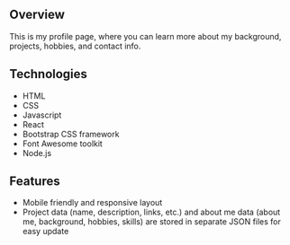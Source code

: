 ## Overview

This is my profile page, where you can learn more about my background, projects, hobbies, and contact info.

## Technologies

* HTML
* CSS
* Javascript
* React
* Bootstrap CSS framework
* Font Awesome toolkit
* Node.js

## Features

* Mobile friendly and responsive layout
* Project data (name, description, links, etc.) and about me data (about me, background, hobbies, skills) are stored in separate JSON files for easy update
